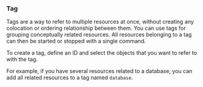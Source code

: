 ### Tag

Tags are a way to refer to multiple resources at once, without
creating any colocation or ordering relationship between them. You can
use tags for grouping conceptually related resources. All resources
belonging to a tag can then be started or stopped with a single
command.

To create a tag, define an ID and select the objects that you want to
refer to with the tag.

For example, if you have several resources related to a database, you
can add all related resources to a tag named `database`.
